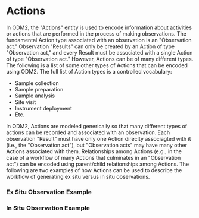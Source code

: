 Actions
=======

In ODM2, the "Actions" entity is used to encode information about activities or actions that are performed in the process of making observations.  The fundamental Action type associated with an observation is an "Observation act."  Observation "Results" can only be created by an Action of type "Observation act," and every Result must be associated with a single Action of type "Observation act."  However, Actions can be of many different types. The following is a list of some other types of Actions that can be encoded using ODM2.  The full list of Action types is a controlled vocabulary:

* Sample collection
* Sample preparation
* Sample analysis
* Site visit
* Instrument deployment
* Etc.

In ODM2, Actions are modeled generically so that many different types of actions can be recorded and associated with an observation.  Each observation "Result" must have only one Action direclty associagted with it (i.e., the "Observation act"), but "Observation acts" may have many other Actions associated with them.  Relationships among Actions (e.g., in the case of a workflow of many Actions that culminates in an "Observation act") can be encoded using parent/child relationships among Actions.  The following are two examples of how Actions can be used to describe the workflow of generating ex situ versus in situ observations.

### Ex Situ Observation Example ###


###  In Situ Observation Example ###
